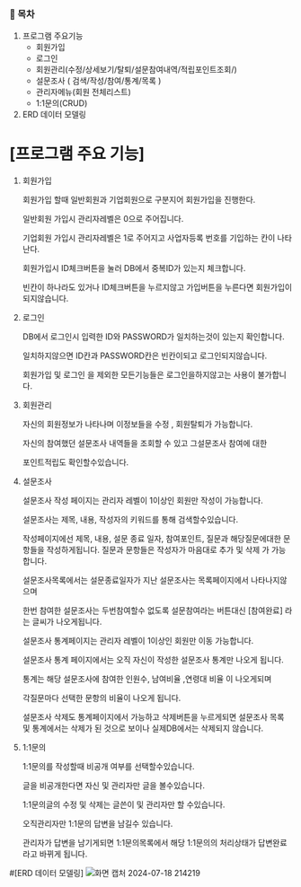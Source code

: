 # 

### 📖 목차

1. 프로그램 주요기능
    - 회원가입
    - 로그인
    - 회원관리(수정/상세보기/탈퇴/설문참여내역/적립포인트조회/)
    - 설문조사 ( 검색/작성/참여/통계/목록 )
    - 관리자메뉴(회원 전체리스트)
    - 1:1문의(CRUD)
2. ERD 데이터 모델링 

# [프로그램 주요 기능]

1. 회원가입 
    
    회원가입 할때 일반회원과 기업회원으로 구분지어 회원가입을 진행한다.
    
    일반회원 가입시  관리자레벨은 0으로 주어집니다. 
    
    기업회원 가입시 관리자레벨은 1로 주어지고 사업자등록 번호를 기입하는 칸이 나타난다. 
    
    회원가입시 ID체크버튼을 눌러 DB에서 중복ID가 있는지 체크합니다.  
    
    빈칸이 하나라도 있거나 ID체크버튼을 누르지않고 가입버튼을 누른다면 회원가입이 되지않습니다.
    

1. 로그인 
    
    DB에서 로그인시 입력한 ID와 PASSWORD가 일치하는것이 있는지 확인합니다. 
    
    일치하지않으면 ID칸과 PASSWORD칸은 빈칸이되고 로그인되지않습니다. 
    
    회원가입 및 로그인 을 제외한 모든기능들은 로그인을하지않고는 사용이 불가합니다.
    

1. 회원관리 
    
    자신의 회원정보가 나타나며 이정보들을 수정 , 회원탈퇴가 가능합니다. 
    
    자신의 참여했던 설문조사 내역들을 조회할 수 있고 그설문조사 참여에 대한 
    
    포인트적립도 확인할수있습니다. 
    

1. 설문조사 
    
    설문조사 작성 페이지는 관리자 레벨이 1이상인 회원만 작성이 가능합니다. 
    
    설문조사는 제목, 내용, 작성자의 키워드를 통해 검색할수있습니다.
    
    작성페이지에선 제목, 내용, 설문 종료 일자, 참여포인트, 질문과 해당질문에대한 문항들을 작성하게됩니다.  질문과 문항들은 작성자가 마음대로 추가 및 삭제 가 가능합니다.      
    
    설문조사목록에서는 설문종료일자가 지난 설문조사는 목록페이지에서 나타나지않으며 
    
    한번 참여한 설문조사는 두번참여할수 없도록 설문참여라는 버튼대신 [참여완료] 라는 글씨가 나오게됩니다.
    
    설문조사 통계페이지는  관리자 레벨이 1이상인 회원만 이동 가능합니다.
    
    설문조사 통계 페이지에서는  오직 자신이 작성한 설문조사 통계만 나오게 됩니다.
    
    통계는 해당 설문조사에 참여한 인원수, 남여비율 ,연령대 비율 이 나오게되며 
    
    각질문마다 선택한 문항의 비율이 나오게 됩니다. 
    
    설문조사 삭제도 통계페이지에서 가능하고 삭제버튼을 누르게되면 설문조사 목록 및 통계에서는 삭제가 된 것으로 보이나 실제DB에서는 삭제되지 않습니다. 
    
2. 1:1문의 
    
    1:1문의를 작성할때 비공개 여부를 선택할수있습니다.
    
    글을 비공개한다면 자신 및 관리자만 글을 볼수있습니다.  
    
    1:1문의글의 수정 및 삭제는 글쓴이 및 관리자만 할 수있습니다. 
    
    오직관리자만 1:1문의 답변을 남길수 있습니다. 
    
    관리자가 답변을 남기게되면 1:1문의목록에서 해당 1:1문의의 처리상태가 답변완료라고 바뀌게 됩니다.


#[ERD 데이터 모델링]
![화면 캡처 2024-07-18 214219](https://github.com/user-attachments/assets/87bdc0dc-abde-4283-8c0f-0a217f6deb09)
